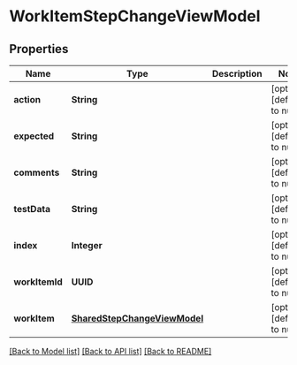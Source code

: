 # WorkItemStepChangeViewModel
## Properties

| Name | Type | Description | Notes |
|------------ | ------------- | ------------- | -------------|
| **action** | **String** |  | [optional] [default to null] |
| **expected** | **String** |  | [optional] [default to null] |
| **comments** | **String** |  | [optional] [default to null] |
| **testData** | **String** |  | [optional] [default to null] |
| **index** | **Integer** |  | [optional] [default to null] |
| **workItemId** | **UUID** |  | [optional] [default to null] |
| **workItem** | [**SharedStepChangeViewModel**](SharedStepChangeViewModel.md) |  | [optional] [default to null] |

[[Back to Model list]](../README.md#documentation-for-models) [[Back to API list]](../README.md#documentation-for-api-endpoints) [[Back to README]](../README.md)

